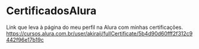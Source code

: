 # CertificadosAlura
Link que leva à página do meu perfil na Alura com minhas certificações.
https://cursos.alura.com.br/user/akiraij/fullCertificate/5b4d90d60fff2f312c9442f96e17b19c
